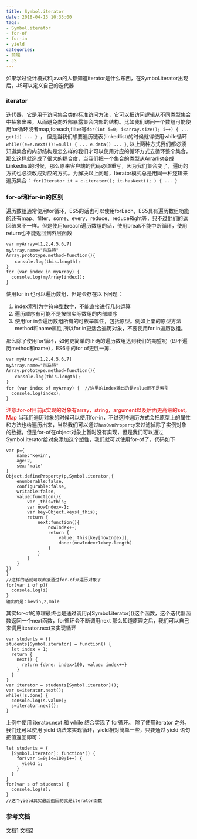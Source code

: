 ```yaml
---
title: Symbol.iterator
date: 2018-04-13 10:35:00
tags: 
- Symbol.iterator
- for-of
- for-in
- yield
categories:
- 前端
- JS
---
```

如果学过设计模式和java的人都知道iterator是什么东西，在Symbol.iterator出现后，JS可以定义自己的迭代器<!--more-->
### iterator
迭代器，它是用于访问集合类的标准访问方法，它可以把访问逻辑从不同类型集合中抽象出来，从而避免向外部暴露集合内部的结构。比如我们访问一个数组可能使用for循环或者map,foreach,filter等`for(int i=0; i<array.size(); i++) { ... get(i) ... } `， 但是当我们想要遍历链表(linkedlist)的时候就得使用while循环`while((e=e.next())!=null) { ... e.data() ... }`, 以上两种方式我们都必须知道集合的内部结构是怎么样的我们才可以使用对应的循环方式去循环整个集合，那么这样就造成了很大的耦合度，当我们把一个集合的类型从Arrarlist变成Linkedlist的时候，那么原来客户端的代码必须重写，因为我们集合变了，遍历的方式也必须改成对应的方式。为解决以上问题，Iterator模式总是用同一种逻辑来遍历集合： `for(Iterator it = c.iterater(); it.hasNext(); ) { ... } `
### for-of和for-in的区别
遍历数组通常使用for循环，ES5的话也可以使用forEach，ES5具有遍历数组功能的还有map、filter、some、every、reduce、reduceRight等，只不过他们的返回结果不一样。但是使用foreach遍历数组的话，使用break不能中断循环，使用return也不能返回到外层函数
```
var myArray=[1,2,4,5,6,7]
myArray.name="杀马特"
Array.prototype.method=function(){
　　console.log(this.length);
}
for (var index in myArray) {
  console.log(myArray[index]);
}
```
使用for in 也可以遍历数组，但是会存在以下问题：
1. index索引为字符串型数字，不能直接进行几何运算
2. 遍历顺序有可能不是按照实际数组的内部顺序
3. 使用for in会遍历数组所有的可枚举属性，包括原型。例如上栗的原型方法method和name属性
所以for in更适合遍历对象，不要使用for in遍历数组。

那么除了使用for循环，如何更简单的正确的遍历数组达到我们的期望呢（即不遍历method和name），ES6中的for of更胜一筹.
```
var myArray=[1,2,4,5,6,7]
myArray.name="杀马特"
Array.prototype.method=function(){
　　console.log(this.length);
}
for (var index of myArray) {  //这里的index输出的是value而不是索引
  console.log(index);
}
```
<font color="#dd0000">注意:for-of目前js实现的对象有array，string，argument以及后面更高级的set，Map</font>
当我们遍历对象的时候可以使用for-in，不过这种遍历方式会把原型上的属性和方法也给遍历出来，当然我们可以通过`hasOwnProperty`来过滤掉除了实例对象的数据，但是for-of在object对象上暂时没有实现，但是我们可以通过Symbol.iterator给对象添加这个塑性，我们就可以使用for-of了，代码如下
```
var p={
	name:'kevin',
	age:2,
	sex:'male'
}
Object.defineProperty(p,Symbol.iterator,{
	enumberable:false,
	configurable:false,
	writable:false,
	value:function(){
		var _this=this;
		var nowIndex=-1;
		var key=Object.keys(_this);
		return {
			next:function(){
				nowIndex++;
				return {
					value:_this[key[nowIndex]],
					done:(nowIndex+1>key.length)
				}
			}
		}
	}
})
}
//这样的话就可以直接通过for-of来遍历对象了
for(var i of p){
  console.log(i)
}
输出的是：kevin,2,male
```
其实for-of的原理最终也是通过调用p\[Symbol.iterator]()这个函数，这个迭代器函数返回一个next函数，for循环会不断调用next
那么知道原理之后，我们可以自己来调用iterator.next来实现循环
```
var students = {}
students[Symbol.iterator] = function() {
  let index = 1;
  return {
    next() {
      return {done: index>100, value: index++}
    }
  }
}
var iterator = students[Symbol.iterator]();
var s=iterator.next();
while(!s.done) {
  console.log(s.value);
  s=iterator.next();
}
```
上例中使用 iterator.next 和 while 结合实现了 for循环。
除了使用iterator 之外，我们还可以使用 yield 语法来实现循环，yield相对简单一些，只要通过 yield 语句把值返回即可：
```
let students = {
  [Symbol.iterator]: function*() {
    for(var i=0;i<=100;i++) {
      yield i;
    }
  }
}
for(var s of students) {
  console.log(s);
}
//这个yield其实最后返回的就是iterator函数
```
### 参考文档
[文档1](https://blog.csdn.net/lihongxun945/article/details/48952017)
[文档2](https://blog.csdn.net/gjc9620/article/details/47681271)
